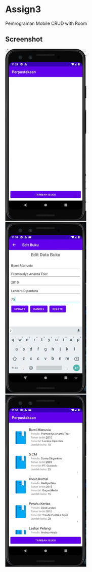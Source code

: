 # Assign3
Pemrograman Mobile CRUD with Room

## Screenshot

<img src="https://github.com/maulanakavaldo/Assign3/blob/master/Screenshot/Assign3-1.JPG"
width="256">&nbsp;&nbsp;&nbsp;
<img src="https://github.com/maulanakavaldo/Assign3/blob/master/Screenshot/Assign3-4.JPG"
width="256">&nbsp;&nbsp;&nbsp;
<img src="https://github.com/maulanakavaldo/Assign3/blob/master/Screenshot/Assign3-5.JPG"
width="256">&nbsp;&nbsp;&nbsp;

